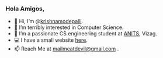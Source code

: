 


### Hola Amigos,


- 👋 Hi, I’m @[krishnamodepalli](https://github.com/krishnamodepalli "krishnamodepalli").
- 👀 I’m terribly interested in Computer Science.
- 🌱 I’m a passionate CS engineering student at [ANITS](https://anits.edu.in "Anil Neerukonda Institute of Technology and Sciences"), Vizag.
- 💻 I have a small website [here](https://krishnamodepalli.github.io/mypage "Mypage").
- 📫 Reach Me at mailmeatdevil@gmail.com .

<!---
Jail-Breaker/Jail-Breaker is a ✨ special ✨ repository because its `README.md` (this file) appears on your GitHub profile.
You can click the Preview link to take a look at your changes.
--->

